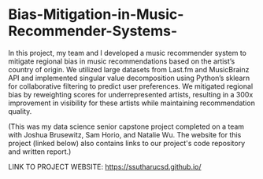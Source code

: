 # Bias-Mitigation-in-Music-Recommender-Systems-

In this project, my team and I developed a music recommender system to mitigate regional bias in music recommendations based on the artist’s country of origin. We utilized large datasets from Last.fm and MusicBrainz API and implemented singular value decomposition using Python’s sklearn for collaborative filtering to predict user preferences. We mitigated regional bias by reweighting scores for underrepresented artists, resulting in a 300x improvement in visibility for these artists while maintaining recommendation quality.

(This was my data science senior capstone project completed on a team with Joshua Brusewitz, Sam Horio, and Natalie Wu. The website for this project (linked below) also contains links to our project's code repository and written report.) 

LINK TO PROJECT WEBSITE: https://ssutharucsd.github.io/



